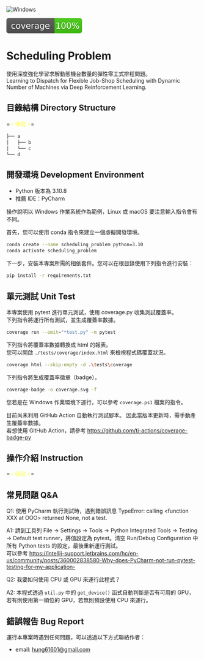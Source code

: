 ![Windows](https://img.shields.io/badge/Windows-0078D6?style=for-the-badge\&logo=windows\&logoColor=white)  

![coverage badge](./coverage.svg)  

# Scheduling Problem
使用深度強化學習求解動態機台數量的彈性零工式排程問題。  
Learning to Dispatch for Flexible Job-Shop Scheduling with Dynamic Number of Machines via Deep Reinforcement Learning.

## 目錄結構 Directory Structure
=<font color='#ff3'>= 待寫 =</font>=
```
├── a
│   ├── b
│   └── c
└── d
```

## 開發環境 Development Environment
- Python 版本為 3.10.8
- 推薦 IDE：PyCharm  

操作說明以 Windows 作業系統作為範例，Linux 或 macOS 要注意輸入指令會有不同。  

首先，您可以使用 conda 指令來建立一個虛擬開發環境。
```bash
conda create --name scheduling_problem python=3.10
conda activate scheduling_problem
```
下一步，安裝本專案所需的相依套件。您可以在根目錄使用下列指令進行安裝：
```bash
pip install -r requirements.txt
```

## 單元測試 Unit Test
本專案使用 pytest 進行單元測試，使用 coverage.py 收集測試覆蓋率。  
下列指令將運行所有測試，並生成覆蓋率數據。
```bash
coverage run --omit="*test.py" -m pytest
```
下列指令將覆蓋率數據轉換成 html 的報表。  
您可以開啟 `./tests/coverage/index.html` 來檢視程式碼覆蓋狀況。  
```bash
coverage html --skip-empty -d .\tests\coverage
```
下列指令將生成覆蓋率徽章（badge）。  
```bash
coverage-badge -o coverage.svg -f
```
您若是在 Windows 作業環境下運行，可以參考 `coverage.ps1` 檔案的指令。

目前尚未利用 GitHub Action 自動執行測試腳本。 因此當版本更新時，需手動產生覆蓋率數據。  
若想使用 GitHub Action，請參考 https://github.com/tj-actions/coverage-badge-py

## 操作介紹 Instruction
=<font color='#ff3'>= 待寫 =</font>=

## 常見問題 Q&A
Q1: 使用 PyCharm 執行測試時，遇到錯誤訊息 TypeError: calling \<function XXX at OOO\> returned None, not a test.  

A1: 請到工具列 File -> Settings -> Tools -> Python Integrated Tools -> Testing -> Default test runner，將值設定為 pytest。清空 Run/Debug Configuration 中所有 Python tests 的設定，最後重新運行測試。  
可以參考 https://intellij-support.jetbrains.com/hc/en-us/community/posts/360002838580-Why-does-PyCharm-not-run-pytest-testing-for-my-application-

Q2: 我要如何使用 CPU 或 GPU 來運行此程式？

A2: 本程式透過 `util.py` 中的 `get_device()` 函式自動判斷是否有可用的 GPU，若有則使用第一順位的 GPU，若無則預設使用 CPU 來運行。

## 錯誤報告 Bug Report
運行本專案時遇到任何問題，可以透過以下方式聯絡作者：
- email: hung61601@gmail.com
